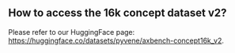 ## How to access the 16k concept dataset v2?

Please refer to our HuggingFace page: https://huggingface.co/datasets/pyvene/axbench-concept16k_v2.